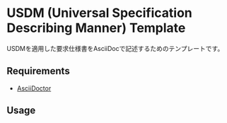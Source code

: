 # USDM (Universal Specification Describing Manner) Template

USDMを適用した要求仕様書をAsciiDocで記述するためのテンプレートです。

## Requirements

- [AsciiDoctor](https://asciidoctor.org/)

## Usage

